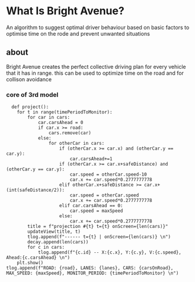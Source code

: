 # What Is Bright Avenue?
An algorithm to suggest optimal driver behaviour based on basic factors to optimise time on the rode and prevent unwanted situations
## about
Bright Avenue creates the perfect collective driving plan for every vehicle that it has in range. this can be used to optimize time on the road and for collison avoidance
### core of 3rd model
```
  def project():
    for t in range(timePeriodToMonitor):        
        for car in cars:
            car.carsAhead = 0
            if car.x >= road:
                cars.remove(car)
            else:
                for otherCar in cars:
                    if (otherCar.x >= car.x) and (otherCar.y == car.y):
                        car.carsAhead+=1
                    if (otherCar.x >= car.x+safeDistance) and (otherCar.y == car.y):
                        car.speed = otherCar.speed-10
                        car.x += car.speed*0.2777777778
                    elif otherCar.x+safeDistance >= car.x+(int(safeDistance/2)):
                        car.speed = otherCar.speed
                        car.x += car.speed*0.2777777778
                    elif car.carsAhead == 0:
                        car.speed = maxSpeed
                    else:
                        car.x += car.speed*0.2777777778
        title = f"projection #{t} t={t} onScreen={len(cars)}"        
        updateView(title, t)
        tlog.append(f"------ t={t} | onScreen={len(cars)} \n")
        decay.append(len(cars))
        for c in cars:
            tlog.append(f"{c.id} -- X:{c.x}, Y:{c.y}, V:{c.speed}, Ahead:{c.carsAhead} \n")
    plt.show()
tlog.append(f"ROAD: {road}, LANES: {lanes}, CARS: {carsOnRoad}, MAX_SPEED: {maxSpeed}, MONITOR_PERIOD: {timePeriodToMonitor} \n")
```
